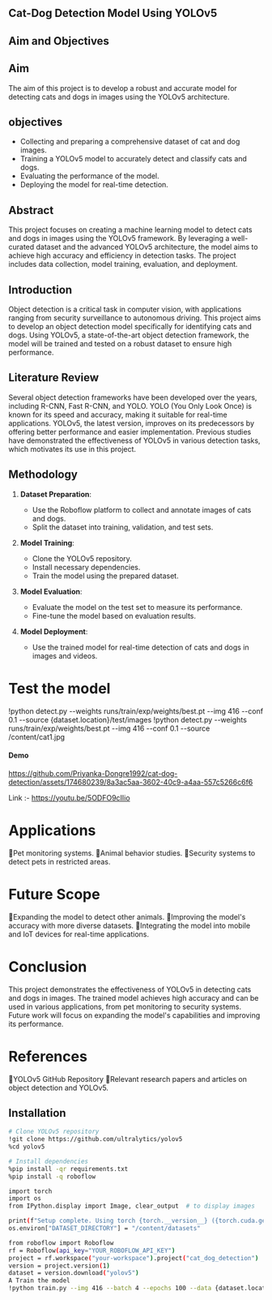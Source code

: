 
## Cat-Dog Detection Model Using YOLOv5

## Aim and Objectives
## Aim
  The aim of this project is to develop a robust and accurate model for detecting cats and dogs in images using the YOLOv5 architecture. 

## objectives 
- Collecting and preparing a comprehensive dataset of cat and dog images.
- Training a YOLOv5 model to accurately detect and classify cats and dogs.
- Evaluating the performance of the model.
- Deploying the model for real-time detection.

## Abstract
This project focuses on creating a machine learning model to detect cats and dogs in images using the YOLOv5 framework. By leveraging a well-curated dataset and the advanced YOLOv5 architecture, the model aims to achieve high accuracy and efficiency in detection tasks. The project includes data collection, model training, evaluation, and deployment.

## Introduction
Object detection is a critical task in computer vision, with applications ranging from security surveillance to autonomous driving. This project aims to develop an object detection model specifically for identifying cats and dogs. Using YOLOv5, a state-of-the-art object detection framework, the model will be trained and tested on a robust dataset to ensure high performance.

## Literature Review
Several object detection frameworks have been developed over the years, including R-CNN, Fast R-CNN, and YOLO. YOLO (You Only Look Once) is known for its speed and accuracy, making it suitable for real-time applications. YOLOv5, the latest version, improves on its predecessors by offering better performance and easier implementation. Previous studies have demonstrated the effectiveness of YOLOv5 in various detection tasks, which motivates its use in this project.

## Methodology
1. **Dataset Preparation**:
   - Use the Roboflow platform to collect and annotate images of cats and dogs.
   - Split the dataset into training, validation, and test sets.

2. **Model Training**:
   - Clone the YOLOv5 repository.
   - Install necessary dependencies.
   - Train the model using the prepared dataset.

3. **Model Evaluation**:
   - Evaluate the model on the test set to measure its performance.
   - Fine-tune the model based on evaluation results.

4. **Model Deployment**:
   - Use the trained model for real-time detection of cats and dogs in images and videos.


# Test the model
!python detect.py --weights runs/train/exp/weights/best.pt --img 416 --conf 0.1 --source {dataset.location}/test/images
!python detect.py --weights runs/train/exp/weights/best.pt --img 416 --conf 0.1 --source /content/cat1.jpg
#### Demo 



https://github.com/Priyanka-Dongre1992/cat-dog-detection/assets/174680239/8a3ac5aa-3602-40c9-a4aa-557c5266c6f6

Link :- https://youtu.be/5ODFO9cIIio

#  Applications
Pet monitoring systems.
Animal behavior studies.
Security systems to detect pets in restricted areas.

# Future Scope
Expanding the model to detect other animals.
Improving the model's accuracy with more diverse datasets.
Integrating the model into mobile and IoT devices for real-time applications.

# Conclusion
This project demonstrates the effectiveness of YOLOv5 in detecting cats and dogs in images. The trained model achieves high accuracy and can be used in various applications, from pet monitoring to security systems. Future work will focus on expanding the model's capabilities and improving its performance.

# References
YOLOv5 GitHub Repository
Relevant research papers and articles on object detection and YOLOv5.
## Installation

```bash
# Clone YOLOv5 repository
!git clone https://github.com/ultralytics/yolov5
%cd yolov5

# Install dependencies
%pip install -qr requirements.txt
%pip install -q roboflow

import torch
import os
from IPython.display import Image, clear_output  # to display images

print(f"Setup complete. Using torch {torch.__version__} ({torch.cuda.get_device_properties(0).name if torch.cuda.is_available() else 'CPU'})")
os.environ["DATASET_DIRECTORY"] = "/content/datasets"

from roboflow import Roboflow
rf = Roboflow(api_key="YOUR_ROBOFLOW_API_KEY")
project = rf.workspace("your-workspace").project("cat_dog_detection")
version = project.version(1)
dataset = version.download("yolov5")
A Train the model
!python train.py --img 416 --batch 4 --epochs 100 --data {dataset.location}/data.yaml --weights yolov5s.pt --cache

